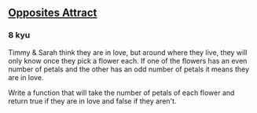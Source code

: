<h2><a href=https://www.codewars.com/kata/555086d53eac039a2a000083/train/csharp target="_blank">Opposites Attract</a></h2><h3>8 kyu</h3><p>Timmy &amp; Sarah think they are in love, but around where they live, they will only know once they pick a flower each. If one of the flowers has an even number of petals and the other has an odd number of petals it means they are in love. </p><p>Write a function that will take the number of petals of each flower and return true if they are in love and false if they aren't.</p>